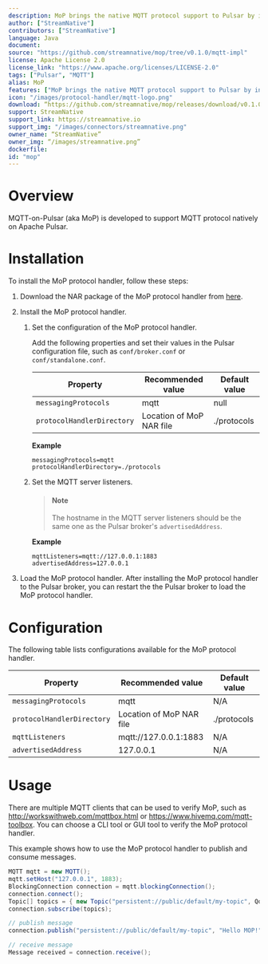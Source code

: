 ```yaml
---
description: MoP brings the native MQTT protocol support to Pulsar by introducing a MQTT protocol handler on Pulsar brokers.
author: ["StreamNative"]
contributors: ["StreamNative"]
language: Java
document: 
source: "https://github.com/streamnative/mop/tree/v0.1.0/mqtt-impl"
license: Apache License 2.0
license_link: "https://www.apache.org/licenses/LICENSE-2.0"
tags: ["Pulsar", "MQTT"]
alias: MoP
features: ["MoP brings the native MQTT protocol support to Pulsar by introducing a MQTT protocol handler on Pulsar brokers"]
icon: "/images/protocol-handler/mqtt-logo.png"
download: “https://github.com/streamnative/mop/releases/download/v0.1.0/pulsar-protocol-handler-mqtt-0.1.0.nar”
support: StreamNative
support_link: https://streamnative.io
support_img: "/images/connectors/streamnative.png"
owner_name: “StreamNative”
owner_img: “/images/streamnative.png”
dockerfile: 
id: "mop"
---
```


# Overview

MQTT-on-Pulsar (aka MoP) is developed to support MQTT protocol natively on Apache Pulsar.

# Installation

To install the MoP protocol handler, follow these steps:

1. Download the NAR package of the MoP protocol handler from [here](https://github.com/streamnative/mop/releases/download/v0.1.0/pulsar-protocol-handler-mqtt-0.1.0.nar).

2. Install the MoP protocol handler.

   1. Set the configuration of the MoP protocol handler.
       
       Add the following properties and set their values in the Pulsar configuration file, such as `conf/broker.conf` or `conf/standalone.conf`.

       Property | Recommended value | Default value
       |---|---|---
       `messagingProtocols` | mqtt | null
       `protocolHandlerDirectory`| Location of MoP NAR file | ./protocols
       
       **Example**

       ```
       messagingProtocols=mqtt
       protocolHandlerDirectory=./protocols
       ```

   2. Set the MQTT server listeners.

       > #### Note
       >
       > The hostname in the MQTT server listeners should be the same one as the Pulsar broker's `advertisedAddress`.

       **Example**

       ```
       mqttListeners=mqtt://127.0.0.1:1883
       advertisedAddress=127.0.0.1
       ```

3. Load the MoP protocol handler. After installing the MoP protocol handler to the Pulsar broker, you can restart the the Pulsar broker to load the MoP protocol handler.

# Configuration

The following table lists configurations available for the MoP protocol handler.

| Property | Recommended value | Default value |
|---|---|---|
| `messagingProtocols` | mqtt | N/A |
| `protocolHandlerDirectory`| Location of MoP NAR file | ./protocols| 
| `mqttListeners` | mqtt://127.0.0.1:1883 | N/A |
| `advertisedAddress` | 127.0.0.1 | N/A |

# Usage

There are multiple MQTT clients that can be used to verify MoP, such as http://workswithweb.com/mqttbox.html or https://www.hivemq.com/mqtt-toolbox. You can choose a CLI tool or GUI tool to verify the MoP protocol handler.

This example shows how to use the MoP protocol handler to publish and consume messages.

```java
MQTT mqtt = new MQTT();
mqtt.setHost("127.0.0.1", 1883);
BlockingConnection connection = mqtt.blockingConnection();
connection.connect();
Topic[] topics = { new Topic("persistent://public/default/my-topic", QoS.AT_LEAST_ONCE) };
connection.subscribe(topics);

// publish message
connection.publish("persistent://public/default/my-topic", "Hello MOP!".getBytes(), QoS.AT_LEAST_ONCE, false);

// receive message
Message received = connection.receive();
```
